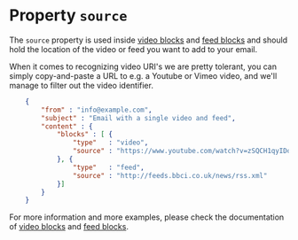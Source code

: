 # Property `source`

The `source` property is used inside <a href="/support/json/block-video">video blocks</a>
and <a href="/support/json/block-feed">feed blocks</a> and should hold the location of the
video or feed you want to add to your email.

When it comes to recognizing video URI's we are pretty tolerant, you can simply copy-and-paste a
URL to e.g. a Youtube or Vimeo video, and we'll manage to filter out the video identifier.


````json
    {
        "from" : "info@example.com",
        "subject" : "Email with a single video and feed",
        "content" : {
            "blocks" : [ {
                "type"   : "video",
                "source" : "https://www.youtube.com/watch?v=zSQCH1qyIDo"
            }, {
                "type"   : "feed",
                "source" : "http://feeds.bbci.co.uk/news/rss.xml"
            }]
        }
    }
````


For more information and more examples, please check the documentation
of <a href="/support/json/block-video">video blocks</a> and
<a href="/support/json/block-feed">feed blocks</a>.
